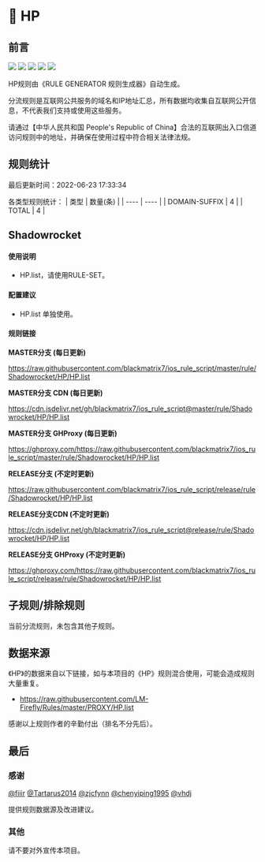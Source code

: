 # 🧸 HP

## 前言

![](https://shields.io/badge/-移除重复规则-ff69b4) ![](https://shields.io/badge/-DOMAIN与DOMAIN--SUFFIX合并-green) ![](https://shields.io/badge/-DOMAIN--SUFFIX间合并-critical) ![](https://shields.io/badge/-DOMAIN--SUFFIX与DOMAIN--KEYWORD合并-blue) ![](https://shields.io/badge/-IP--CIDR(6)合并-blueviolet) 

HP规则由《RULE GENERATOR 规则生成器》自动生成。

分流规则是互联网公共服务的域名和IP地址汇总，所有数据均收集自互联网公开信息，不代表我们支持或使用这些服务。

请通过【中华人民共和国 People's Republic of China】合法的互联网出入口信道访问规则中的地址，并确保在使用过程中符合相关法律法规。

## 规则统计

最后更新时间：2022-06-23 17:33:34

各类型规则统计：
| 类型 | 数量(条)  | 
| ---- | ----  |
| DOMAIN-SUFFIX | 4  | 
| TOTAL | 4  | 


## Shadowrocket 

#### 使用说明
- HP.list，请使用RULE-SET。

#### 配置建议
- HP.list 单独使用。

#### 规则链接
**MASTER分支 (每日更新)**

https://raw.githubusercontent.com/blackmatrix7/ios_rule_script/master/rule/Shadowrocket/HP/HP.list

**MASTER分支 CDN (每日更新)**

https://cdn.jsdelivr.net/gh/blackmatrix7/ios_rule_script@master/rule/Shadowrocket/HP/HP.list

**MASTER分支 GHProxy (每日更新)**

https://ghproxy.com/https://raw.githubusercontent.com/blackmatrix7/ios_rule_script/master/rule/Shadowrocket/HP/HP.list

**RELEASE分支 (不定时更新)**

https://raw.githubusercontent.com/blackmatrix7/ios_rule_script/release/rule/Shadowrocket/HP/HP.list

**RELEASE分支CDN (不定时更新)**

https://cdn.jsdelivr.net/gh/blackmatrix7/ios_rule_script@release/rule/Shadowrocket/HP/HP.list

**RELEASE分支 GHProxy (不定时更新)**

https://ghproxy.com/https://raw.githubusercontent.com/blackmatrix7/ios_rule_script/release/rule/Shadowrocket/HP/HP.list

## 子规则/排除规则


当前分流规则，未包含其他子规则。

## 数据来源

《HP》的数据来自以下链接，如与本项目的《HP》规则混合使用，可能会造成规则大量重复。

- https://raw.githubusercontent.com/LM-Firefly/Rules/master/PROXY/HP.list


感谢以上规则作者的辛勤付出（排名不分先后）。

## 最后

### 感谢

[@fiiir](https://github.com/fiiir) [@Tartarus2014](https://github.com/Tartarus2014) [@zjcfynn](https://github.com/zjcfynn) [@chenyiping1995](https://github.com/chenyiping1995) [@vhdj](https://github.com/vhdj)

提供规则数据源及改进建议。

### 其他

请不要对外宣传本项目。